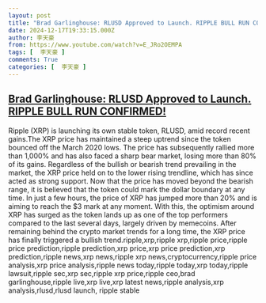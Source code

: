 ```yaml
---
layout: post
title: "Brad Garlinghouse: RLUSD Approved to Launch. RIPPLE BULL RUN CONFIRMED!"
date: 2024-12-17T19:33:15.000Z
author: 李天豪
from: https://www.youtube.com/watch?v=E_JRo2OEMPA
tags: [  李天豪 ]
comments: True
categories: [  李天豪 ]
---
```

<!--1734463995000-->
[Brad Garlinghouse: RLUSD Approved to Launch. RIPPLE BULL RUN CONFIRMED!](https://www.youtube.com/watch?v=E_JRo2OEMPA)
------

<div>
Ripple (XRP) is launching its own stable token, RLUSD, amid record recent gains.The XRP price has maintained a steep uptrend since the token bounced off the March 2020 lows. The price has subsequently rallied more than 1,000% and has also faced a sharp bear market, losing more than 80% of its gains. Regardless of the bullish or bearish trend prevailing in the market, the XRP price held on to the lower rising trendline, which has since acted as strong support. Now that the price has moved beyond the bearish range, it is believed that the token could mark the dollar boundary at any time. In just a few hours, the price of XRP has jumped more than 20% and is aiming to reach the $3 mark at any moment. With this, the optimism around XRP has surged as the token lands up as one of the top performers compared to the last several days, largely driven by memecoins. After remaining behind the crypto market trends for a long time, the XRP price has finally triggered a bullish trend.ripple,xrp,ripple xrp,ripple price,ripple price prediction,ripple prediction,xrp price,xrp price prediction,xrp prediction,ripple news,xrp news,ripple xrp news,cryptocurrency,ripple price analysis,xrp price analysis,ripple news today,ripple today,xrp today,ripple lawsuit,ripple sec,xrp sec,ripple xrp price,ripple ceo,brad garlinghouse,ripple live,xrp live,xrp latest news,ripple analysis,xrp analysis,rlusd,rlusd launch, ripple stable
</div>
